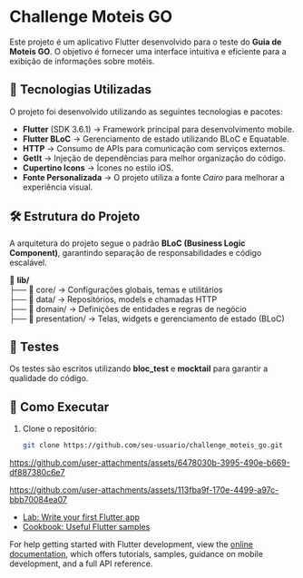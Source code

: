 # Challenge Moteis GO

Este projeto é um aplicativo Flutter desenvolvido para o teste do **Guia de Moteis GO**. O objetivo é fornecer uma interface intuitiva e eficiente para a exibição de informações sobre motéis.

## 🚀 Tecnologias Utilizadas

O projeto foi desenvolvido utilizando as seguintes tecnologias e pacotes:

- **Flutter** (SDK 3.6.1) → Framework principal para desenvolvimento mobile.
- **Flutter BLoC** → Gerenciamento de estado utilizando BLoC e Equatable.
- **HTTP** → Consumo de APIs para comunicação com serviços externos.
- **GetIt** → Injeção de dependências para melhor organização do código.
- **Cupertino Icons** → Ícones no estilo iOS.
- **Fonte Personalizada** → O projeto utiliza a fonte *Cairo* para melhorar a experiência visual.

## 🛠 Estrutura do Projeto

A arquitetura do projeto segue o padrão **BLoC (Business Logic Component)**, garantindo separação de responsabilidades e código escalável.  

📁 **lib/**  
├── 📂 core/ → Configurações globais, temas e utilitários  
├── 📂 data/ → Repositórios, models e chamadas HTTP  
├── 📂 domain/ → Definições de entidades e regras de negócio  
├── 📂 presentation/ → Telas, widgets e gerenciamento de estado (BLoC)  

## 🧪 Testes

Os testes são escritos utilizando **bloc_test** e **mocktail** para garantir a qualidade do código.

## 📲 Como Executar

1. Clone o repositório:
   ```sh
   git clone https://github.com/seu-usuario/challenge_moteis_go.git


https://github.com/user-attachments/assets/6478030b-3995-490e-b669-df887380c6e7



https://github.com/user-attachments/assets/113fba9f-170e-4499-a97c-bbb70084ea07


- [Lab: Write your first Flutter app](https://docs.flutter.dev/get-started/codelab)
- [Cookbook: Useful Flutter samples](https://docs.flutter.dev/cookbook)

For help getting started with Flutter development, view the
[online documentation](https://docs.flutter.dev/), which offers tutorials,
samples, guidance on mobile development, and a full API reference.
